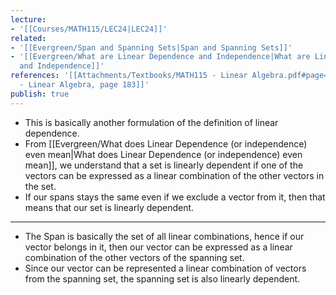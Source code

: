 ```yaml
---
lecture:
- '[[Courses/MATH115/LEC24|LEC24]]'
related:
- '[[Evergreen/Span and Spanning Sets|Span and Spanning Sets]]'
- '[[Evergreen/What are Linear Dependence and Independence|What are Linear Dependence
  and Independence]]'
references: '[[Attachments/Textbooks/MATH115 - Linear Algebra.pdf#page=183&selection=0,0,0,12|MATH115
  - Linear Algebra, page 183]]'
publish: true
---
```


- This is basically another formulation of the definition of linear dependence.
- From [[Evergreen/What does Linear Dependence (or independence) even mean|What does Linear Dependence (or independence) even mean]], we understand that a set is linearly dependent if one of the vectors can be expressed as a linear combination of the other vectors in the set.
- If our spans stays the same even if we exclude a vector from it, then that means that our set is linearly dependent.

---
- The Span is basically the set of all linear combinations, hence if our vector belongs in it, then our vector can be expressed as a linear combination of the other vectors of the spanning set.
- Since our vector can be represented a linear combination of vectors from the spanning set, the spanning set is also linearly dependent.
